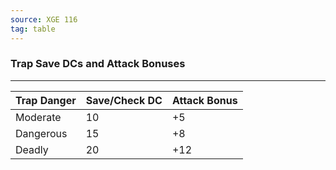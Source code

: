 ```yaml
---
source: XGE 116
tag: table
---
```


### Trap Save DCs and Attack Bonuses
---
|Trap Danger|Save/Check DC|Attack Bonus|
|------|------|------|
|Moderate|10|+5|
|Dangerous|15|+8|
|Deadly|20|+12|

